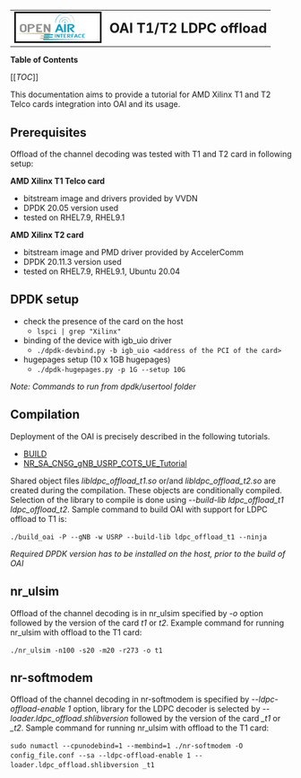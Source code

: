 <table style="border-collapse: collapse; border: none;">
  <tr style="border-collapse: collapse; border: none;">
    <td style="border-collapse: collapse; border: none;">
      <a href="http://www.openairinterface.org/">
         <img src="./images/oai_final_logo.png" alt="" border=3 height=50 width=150>
         </img>
      </a>
    </td>
    <td style="border-collapse: collapse; border: none; vertical-align: center;">
      <b><font size = "5">OAI T1/T2 LDPC offload</font></b>
    </td>
  </tr>
</table>

**Table of Contents**

[[_TOC_]]

This documentation aims to provide a tutorial for AMD Xilinx T1 and T2 Telco cards integration into OAI and its usage.
## Prerequisites
Offload of the channel decoding  was tested with T1 and T2 card in following setup:

**AMD Xilinx T1 Telco card**

 - bitstream image and drivers provided by VVDN
 - DPDK 20.05 version used
 - tested on RHEL7.9, RHEL9.1

**AMD Xilinx T2 card**
 - bitstream image and PMD driver provided by AccelerComm
 - DPDK 20.11.3 version used
 - tested on RHEL7.9, RHEL9.1, Ubuntu 20.04


## DPDK setup

 - check the presence of the card on the host
	 - `lspci | grep "Xilinx"`
 - binding of the device with igb_uio driver
	 - `./dpdk-devbind.py -b igb_uio <address of the PCI of the card>`
 - hugepages setup (10 x 1GB hugepages)
	 - `./dpdk-hugepages.py -p 1G --setup 10G`

*Note: Commands to run from dpdk/usertool folder*

## Compilation
Deployment of the OAI is precisely described in the following tutorials.
 - [BUILD](https://gitlab.eurecom.fr/oai/openairinterface5g/-/blob/develop/doc/BUILD.md)
 - [NR_SA_CN5G_gNB_USRP_COTS_UE_Tutorial](https://gitlab.eurecom.fr/oai/openairinterface5g/-/blob/develop/doc/NR_SA_Tutorial_COTS_UE.md)

Shared object files *libldpc_offload_t1.so* or/and *libldpc_offload_t2.so* are created  during the compilation. These objects are conditionally compiled. Selection of the library to compile is done using *--build-lib ldpc_offload_t1 ldpc_offload_t2*. Sample command to build OAI with support for LDPC offload to T1 is:

`./build_oai -P --gNB -w USRP --build-lib ldpc_offload_t1 --ninja`

*Required DPDK version  has to be installed on the host, prior to the build of OAI*
## nr_ulsim
Offload of the channel decoding is in nr_ulsim specified by *-o* option followed by the version of the card *t1* or *t2*. Example command for running nr_ulsim with offload to the T1 card:

`./nr_ulsim -n100 -s20 -m20 -r273 -o t1`

## nr-softmodem
Offload of the channel decoding in nr-softmodem is specified by *--ldpc-offload-enable 1* option, library for the LDPC decoder is selected by *--loader.ldpc_offload.shlibversion* followed by the version of the card *_t1* or *_t2*. Sample command for running nr_ulsim with offload to the T1 card:

`sudo numactl --cpunodebind=1 --membind=1 ./nr-softmodem -O config_file.conf --sa --ldpc-offload-enable 1 --loader.ldpc_offload.shlibversion _t1`
